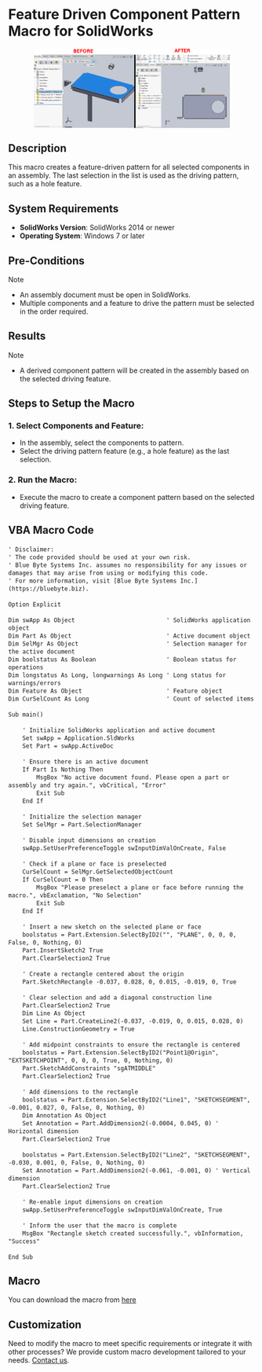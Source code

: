 # Feature Driven Component Pattern Macro for SolidWorks

<img src="../images/CompPattern.png" alt="Description of image" width="400" style="display: block; margin: 0 auto;">

## Description
This macro creates a feature-driven pattern for all selected components in an assembly. The last selection in the list is used as the driving pattern, such as a hole feature.

## System Requirements
- **SolidWorks Version**: SolidWorks 2014 or newer  
- **Operating System**: Windows 7 or later  

## Pre-Conditions
> [!NOTE]
> - An assembly document must be open in SolidWorks.  
> - Multiple components and a feature to drive the pattern must be selected in the order required.

## Results
> [!NOTE]
> - A derived component pattern will be created in the assembly based on the selected driving feature.

## Steps to Setup the Macro

### 1. **Select Components and Feature**:
   - In the assembly, select the components to pattern.
   - Select the driving pattern feature (e.g., a hole feature) as the last selection.

### 2. **Run the Macro**:
   - Execute the macro to create a component pattern based on the selected driving feature.

## VBA Macro Code

```vbnet
' Disclaimer:
' The code provided should be used at your own risk.  
' Blue Byte Systems Inc. assumes no responsibility for any issues or damages that may arise from using or modifying this code.  
' For more information, visit [Blue Byte Systems Inc.](https://bluebyte.biz).

Option Explicit

Dim swApp As Object                          ' SolidWorks application object
Dim Part As Object                           ' Active document object
Dim SelMgr As Object                         ' Selection manager for the active document
Dim boolstatus As Boolean                    ' Boolean status for operations
Dim longstatus As Long, longwarnings As Long ' Long status for warnings/errors
Dim Feature As Object                        ' Feature object
Dim CurSelCount As Long                      ' Count of selected items

Sub main()

    ' Initialize SolidWorks application and active document
    Set swApp = Application.SldWorks
    Set Part = swApp.ActiveDoc

    ' Ensure there is an active document
    If Part Is Nothing Then
        MsgBox "No active document found. Please open a part or assembly and try again.", vbCritical, "Error"
        Exit Sub
    End If

    ' Initialize the selection manager
    Set SelMgr = Part.SelectionManager

    ' Disable input dimensions on creation
    swApp.SetUserPreferenceToggle swInputDimValOnCreate, False

    ' Check if a plane or face is preselected
    CurSelCount = SelMgr.GetSelectedObjectCount
    If CurSelCount = 0 Then
        MsgBox "Please preselect a plane or face before running the macro.", vbExclamation, "No Selection"
        Exit Sub
    End If

    ' Insert a new sketch on the selected plane or face
    boolstatus = Part.Extension.SelectByID2("", "PLANE", 0, 0, 0, False, 0, Nothing, 0)
    Part.InsertSketch2 True
    Part.ClearSelection2 True

    ' Create a rectangle centered about the origin
    Part.SketchRectangle -0.037, 0.028, 0, 0.015, -0.019, 0, True

    ' Clear selection and add a diagonal construction line
    Part.ClearSelection2 True
    Dim Line As Object
    Set Line = Part.CreateLine2(-0.037, -0.019, 0, 0.015, 0.028, 0)
    Line.ConstructionGeometry = True

    ' Add midpoint constraints to ensure the rectangle is centered
    boolstatus = Part.Extension.SelectByID2("Point1@Origin", "EXTSKETCHPOINT", 0, 0, 0, True, 0, Nothing, 0)
    Part.SketchAddConstraints "sgATMIDDLE"
    Part.ClearSelection2 True

    ' Add dimensions to the rectangle
    boolstatus = Part.Extension.SelectByID2("Line1", "SKETCHSEGMENT", -0.001, 0.027, 0, False, 0, Nothing, 0)
    Dim Annotation As Object
    Set Annotation = Part.AddDimension2(-0.0004, 0.045, 0) ' Horizontal dimension
    Part.ClearSelection2 True

    boolstatus = Part.Extension.SelectByID2("Line2", "SKETCHSEGMENT", -0.030, 0.001, 0, False, 0, Nothing, 0)
    Set Annotation = Part.AddDimension2(-0.061, -0.001, 0) ' Vertical dimension
    Part.ClearSelection2 True

    ' Re-enable input dimensions on creation
    swApp.SetUserPreferenceToggle swInputDimValOnCreate, True

    ' Inform the user that the macro is complete
    MsgBox "Rectangle sketch created successfully.", vbInformation, "Success"

End Sub
```

## Macro
You can download the macro from [here](../images/CompPattern.swp)

## Customization
Need to modify the macro to meet specific requirements or integrate it with other processes? We provide custom macro development tailored to your needs. [Contact us](https://bluebyte.biz/contact).